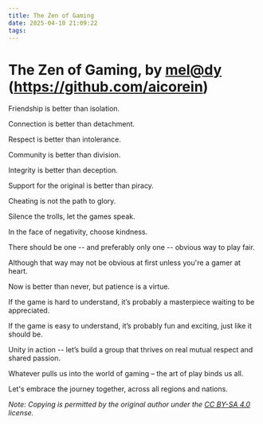 ```yaml
---
title: The Zen of Gaming
date: 2025-04-10 21:09:22
tags:
---
```

# The Zen of Gaming, by [mel@dy](https://steamcommunity.com/id/melodyecho/) (<https://github.com/aicorein>)
Friendship is better than isolation.

Connection is better than detachment.

Respect is better than intolerance.

Community is better than division.

Integrity is better than deception.

Support for the original is better than piracy.

Cheating is not the path to glory.

Silence the trolls, let the games speak.

In the face of negativity, choose kindness.

There should be one -- and preferably only one -- obvious way to play fair.

Although that way may not be obvious at first unless you're a gamer at heart.

Now is better than never, but patience is a virtue.

If the game is hard to understand, it’s probably a masterpiece waiting to be appreciated.

If the game is easy to understand, it’s probably fun and exciting, just like it should be.

Unity in action -- let’s build a group that thrives on real mutual respect and shared passion.

Whatever pulls us into the world of gaming – the art of play binds us all.

Let's embrace the journey together, across all regions and nations.

*Note: Copying is permitted by the original author under the [CC BY-SA 4.0](https://creativecommons.org/licenses/by-sa/4.0/deed) license.*
